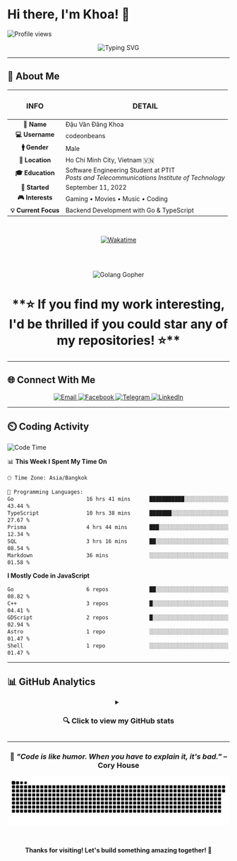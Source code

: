 # Hi there, I'm Khoa! 👋

![Profile views](https://komarev.com/ghpvc/?username=codeonbeans)

<div align="center">
  <img src="https://readme-typing-svg.herokuapp.com?font=Fira+Code&pause=1000&color=82A0D8&center=true&vCenter=true&width=435&lines=Software+Engineering+Student;Full-Stack+Developer;Go+%26+TypeScript+Enthusiast;Always+Learning+New+Things" alt="Typing SVG" />
</div>

---

## 💫 About Me

<table align="center">
  <thead>
    <tr>
      <th align="center"><h3><strong>INFO</strong></h3></th>
      <th align="center"><h3><strong>DETAIL</strong></h3></th>
    </tr>
  </thead>
  <tbody>
    <tr>
      <td align="center"><strong>🎯 Name</strong></td>
      <td>Đậu Văn Đăng Khoa</td>
    </tr>
    <tr>
      <td align="center"><strong>💻 Username</strong></td>
      <td>codeonbeans</td>
    </tr>
    <tr>
      <td align="center"><strong>🚹 Gender</strong></td>
      <td>Male</td>
    </tr>
    <tr>
      <td align="center"><strong>📍 Location</strong></td>
      <td>Ho Chi Minh City, Vietnam 🇻🇳</td>
    </tr>
    <tr>
      <td align="center"><strong>🎓 Education</strong></td>
      <td>Software Engineering Student at PTIT<br><em>Posts and Telecommunications Institute of Technology</em></td>
    </tr>
    <tr>
      <td align="center"><strong>📅 Started</strong></td>
      <td>September 11, 2022</td>
    </tr>
    <tr>
      <td align="center"><strong>🎮 Interests</strong></td>
      <td>Gaming • Movies • Music • Coding</td>
    </tr>
    <tr>
      <td align="center"><strong>💡 Current Focus</strong></td>
      <td>Backend Development with Go & TypeScript</td>
    </tr>
  </tbody>
</table>

<div align="center">
  <br>

[![Wakatime](https://wakatime.com/badge/user/592c97c4-15ad-49cb-ac34-d607be35c524.svg?style=for-the-badge)](https://wakatime.com/592c97c4-15ad-49cb-ac34-d607be35c524)

<br><br>

  <img src="https://little.kylerconway.com/images/golang-what.gif" width="200" alt="Golang Gopher" />

  <br>

<h1>**⭐ If you find my work interesting, I'd be thrilled if you could star any of my repositories! ⭐**</h1>

</div>

---

## 🌐 Connect With Me

<div align="center">
  <a href="mailto:codeonbeans@gmail.com" target="_blank">
    <img src="https://img.shields.io/badge/Gmail-D14836?style=for-the-badge&logo=gmail&logoColor=white" alt="Email" />
  </a>
  <a href="https://www.facebook.com/codeonbeans" target="_blank">
    <img src="https://img.shields.io/badge/Facebook-1877F2?style=for-the-badge&logo=facebook&logoColor=white" alt="Facebook" />
  </a>
  <a href="https://t.me/codeonbeans" target="_blank">
    <img src="https://img.shields.io/badge/Telegram-2CA5E0?style=for-the-badge&logo=telegram&logoColor=white" alt="Telegram" />
  </a>
  <a href="https://www.linkedin.com/in/codeonbeans/" target="_blank">
    <img src="https://img.shields.io/badge/LinkedIn-0077B5?style=for-the-badge&logo=linkedin&logoColor=white" alt="LinkedIn" />
  </a>
</div>

[//]: # (---)

[//]: # (## 🛠️ Tech Stack)

[//]: # ()
[//]: # (<div align="center">)

[//]: # ()
[//]: # (### 💻 Languages)

[//]: # (![Go]&#40;https://img.shields.io/badge/Go-00ADD8?style=for-the-badge&logo=go&logoColor=white&#41;)

[//]: # (![TypeScript]&#40;https://img.shields.io/badge/TypeScript-007ACC?style=for-the-badge&logo=typescript&logoColor=white&#41;)

[//]: # (![JavaScript]&#40;https://img.shields.io/badge/JavaScript-F7DF1E?style=for-the-badge&logo=javascript&logoColor=black&#41;)

[//]: # (![C++]&#40;https://img.shields.io/badge/C++-00599C?style=for-the-badge&logo=c%2B%2B&logoColor=white&#41;)

[//]: # (![SQL]&#40;https://img.shields.io/badge/SQL-336791?style=for-the-badge&logo=postgresql&logoColor=white&#41;)

[//]: # ()
[//]: # (### 🗄️ Databases & Tools)

[//]: # (![Prisma]&#40;https://img.shields.io/badge/Prisma-3982CE?style=for-the-badge&logo=Prisma&logoColor=white&#41;)

[//]: # (![PostgreSQL]&#40;https://img.shields.io/badge/PostgreSQL-316192?style=for-the-badge&logo=postgresql&logoColor=white&#41;)

[//]: # (![Git]&#40;https://img.shields.io/badge/Git-F05032?style=for-the-badge&logo=git&logoColor=white&#41;)

[//]: # (![Docker]&#40;https://img.shields.io/badge/Docker-2496ED?style=for-the-badge&logo=docker&logoColor=white&#41;)

[//]: # ()
[//]: # (### 🖥️ Operating Systems)

[//]: # (![Arch Linux]&#40;https://img.shields.io/badge/Arch%20Linux-1793D1?style=for-the-badge&logo=arch-linux&logoColor=white&#41;)

[//]: # (![Windows]&#40;https://img.shields.io/badge/Windows-0078D6?style=for-the-badge&logo=windows&logoColor=white&#41;)

</div>

---

## ⏲️ Coding Activity

<!--START_SECTION:waka-->
![Code Time](http://img.shields.io/badge/Code%20Time-3%2C155%20hrs%205%20mins-blue)

📊 **This Week I Spent My Time On**

```text
🕑︎ Time Zone: Asia/Bangkok

💬 Programming Languages: 
Go                       16 hrs 41 mins      ███████████░░░░░░░░░░░░░░   43.44 % 
TypeScript               10 hrs 38 mins      ███████░░░░░░░░░░░░░░░░░░   27.67 % 
Prisma                   4 hrs 44 mins       ███░░░░░░░░░░░░░░░░░░░░░░   12.34 % 
SQL                      3 hrs 16 mins       ██░░░░░░░░░░░░░░░░░░░░░░░   08.54 % 
Markdown                 36 mins             ░░░░░░░░░░░░░░░░░░░░░░░░░   01.58 % 
```

**I Mostly Code in JavaScript**

```text
Go                       6 repos             ██░░░░░░░░░░░░░░░░░░░░░░░   08.82 % 
C++                      3 repos             █░░░░░░░░░░░░░░░░░░░░░░░░   04.41 % 
GDScript                 2 repos             █░░░░░░░░░░░░░░░░░░░░░░░░   02.94 % 
Astro                    1 repo              ░░░░░░░░░░░░░░░░░░░░░░░░░   01.47 % 
Shell                    1 repo              ░░░░░░░░░░░░░░░░░░░░░░░░░   01.47 % 
```

<!--END_SECTION:waka-->

---

## 📊 GitHub Analytics

<details>
  <summary align="center">
    <h3>🔍 Click to view my GitHub stats</h3>
  </summary>

  <div align="center">
    <br>
<!-- GitHub Stats -->
    <img src="https://github-readme-stats.vercel.app/api?username=codeonbeans&show_icons=true&theme=tokyonight&hide_border=true&card_width=400" alt="GitHub Stats" />
    <!-- GitHub Streak -->
    <img src="https://streak-stats.demolab.com?user=codeonbeans&theme=tokyonight&hide_border=true&date_format=j%2Fn%5B%2FY%5D&card_width=400" alt="GitHub Streak" />
    <br><br><!-- Top Languages -->
    <img src="https://github-readme-stats.vercel.app/api/top-langs/?username=codeonbeans&langs_count=8&theme=tokyonight&hide_border=true&layout=compact&card_width=400" alt="Top Languages" />
    <!-- WakaTime Stats -->
    <img src="https://github-readme-stats.vercel.app/api/wakatime?username=codeonbeans&theme=tokyonight&hide_border=true&custom_title=WakaTime%20Stats&card_width=400&layout=compact&langs_count=8" alt="WakaTime Stats" />
    <br><br>
    <!-- Activity Graph -->
    <img src="https://github-readme-activity-graph.vercel.app/graph?username=codeonbeans&theme=tokyo-night&hide_border=true&radius=8&area=true&custom_title=Contribution%20Activity" alt="Activity Graph" width="95%" />
    <br><br>
    <!-- GitHub Trophies -->
<!--     <img src="https://github-profile-trophy.vercel.app/?username=codeonbeans&column=4&theme=tokyonight&no-bg=true&no-frame=true&margin-w=10" alt="GitHub Trophies" /> -->

  </div>

</details>

---

<div align="center">

### 🎯 *"Code is like humor. When you have to explain it, it's bad."* – Cory House

![Snake animation](https://github.com/codeonbeans/codeonbeans/blob/output/github-contribution-grid-snake.svg)

  <br>

**Thanks for visiting! Let's build something amazing together! 🚀**

</div>
